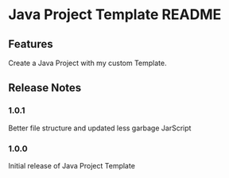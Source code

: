 # Java Project Template README

## Features

Create a Java Project with my custom Template.

## Release Notes

### 1.0.1

Better file structure and updated less garbage JarScript

### 1.0.0

Initial release of Java Project Template